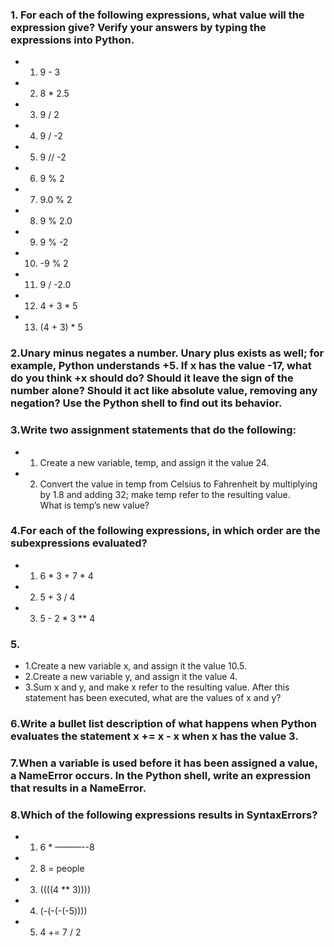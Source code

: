 ### 1. For each of the following expressions, what value will the expression give? Verify your answers by typing the expressions into Python.

  * 1. 9 - 3       
  * 2. 8 * 2.5       
  * 3. 9 / 2       
  * 4. 9 / -2       
  * 5. 9 // -2       
  * 6. 9 % 2       
  * 7. 9.0 % 2       
  * 8. 9 % 2.0       
  * 9. 9 % -2       
  * 10. -9 % 2       
  * 11. 9 / -2.0       
  * 12. 4 + 3 * 5       
  * 13. (4 + 3) * 5       

### 2.Unary minus negates a number. Unary plus exists as well; for example, Python understands +5. If x has the value -17, what do you think +x should do? Should it leave the sign of the number alone? Should it act like absolute value, removing any negation? Use the Python shell to find out its behavior.     

### 3.Write two assignment statements that do the following:  

   * 1. Create a new variable, temp, and assign it the value 24.    
   * 2. Convert the value in temp from Celsius to Fahrenheit by multiplying by 1.8 and adding 32; make temp refer to the resulting value.       
         What is temp’s new value?     

### 4.For each of the following expressions, in which order are the subexpressions evaluated?     

   * 1. 6 * 3 + 7 * 4       
   * 2. 5 + 3 / 4       
   * 3. 5 - 2 * 3 ** 4       

### 5. 
   * 1.Create a new variable x, and assign it the value 10.5.       
   * 2.Create a new variable y, and assign it the value 4.       
   * 3.Sum x and y, and make x refer to the resulting value. After this statement has been executed, what are the values of        x and y?       

### 6.Write a bullet list description of what happens when Python evaluates the statement x += x - x when x has the value 3.     

### 7.When a variable is used before it has been assigned a value, a      NameError occurs. In the Python shell, write an expression that      results in a NameError.     

### 8.Which of the following expressions results in SyntaxErrors?     

   * 1. 6 * ———--8       
   * 2. 8 = people       
   * 3. ((((4 ** 3))))       
   * 4. (-(-(-(-5))))       
   * 5. 4 += 7 / 2       

